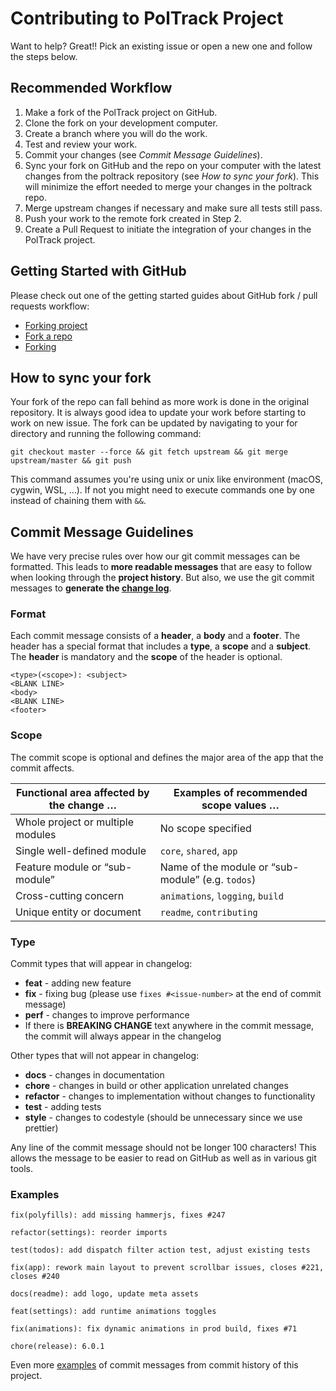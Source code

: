# Contributing to PolTrack Project

Want to help? Great!! Pick an existing issue or open a new one and follow the steps below.

## Recommended Workflow

1. Make a fork of the PolTrack project on GitHub.
2. Clone the fork on your development computer.
3. Create a branch where you will do the work.
4. Test and review your work.
5. Commit your changes (see _Commit Message Guidelines_).
6. Sync your fork on GitHub and the repo on your computer with the latest changes from the poltrack repository (see _How to sync your fork_). This will minimize the effort needed to merge your changes in the poltrack repo.
7. Merge upstream changes if necessary and make sure all tests still pass.
8. Push your work to the remote fork created in Step 2.
9. Create a Pull Request to initiate the integration of your changes in the PolTrack project.

## Getting Started with GitHub

Please check out one of the getting started guides about GitHub fork / pull requests workflow:

* [Forking project](https://guides.github.com/activities/forking/)
* [Fork a repo](https://help.github.com/articles/fork-a-repo/)
* [Forking](https://gist.github.com/Chaser324/ce0505fbed06b947d962)

## How to sync your fork

Your fork of the repo can fall behind as more work is done in the original repository.
It is always good idea to update your work before starting to work on new issue.
The fork can be updated by navigating to your for directory and running the following command:

`git checkout master --force && git fetch upstream && git merge upstream/master && git push`

This command assumes you're using unix or unix like environment (macOS, cygwin, WSL, ...). 
If not you might need to execute commands one by one instead of chaining them with `&&`.

## Commit Message Guidelines

We have very precise rules over how our git commit messages can be formatted.  This leads to **more
readable messages** that are easy to follow when looking through the **project history**.  But also,
we use the git commit messages to **generate the [change log](https://github.com/vis/poltrack/blob/master/CHANGELOG.md)**.

### Format

Each commit message consists of a **header**, a **body** and a **footer**.  The header has a special
format that includes a **type**, a **scope** and a **subject**. 
The **header** is mandatory and the **scope** of the header is optional.

```
<type>(<scope>): <subject>
<BLANK LINE>
<body>
<BLANK LINE>
<footer>
```

### Scope

The commit scope is optional and defines the major area of the app that the commit affects.

Functional area affected by the change … | Examples of recommended scope values …
-----------------------------------------|----------------------------------------
Whole project or multiple modules | No scope specified
Single well-defined module | `core`, `shared`, `app`
Feature module or “sub-module” | Name of the module or “sub-module” (e.g. `todos`)
Cross-cutting concern | `animations`, `logging`, `build`
Unique entity or document | `readme`, `contributing`

### Type

Commit types that will appear in changelog:

* **feat** - adding new feature
* **fix** - fixing bug (please use `fixes #<issue-number>` at the end of commit message)
* **perf** - changes to improve performance
* If there is **BREAKING CHANGE** text anywhere in the commit message, the commit will always appear in the changelog

Other types that will not appear in changelog:

* **docs** - changes in documentation
* **chore** - changes in build or other application unrelated changes
* **refactor** - changes to implementation without changes to functionality
* **test** - adding tests
* **style** - changes to codestyle (should be unnecessary since we use prettier)

Any line of the commit message should not be longer 100 characters! This allows the message to be easier
to read on GitHub as well as in various git tools.

### Examples

```
fix(polyfills): add missing hammerjs, fixes #247
```
```
refactor(settings): reorder imports
```
```
test(todos): add dispatch filter action test, adjust existing tests
```
```
fix(app): rework main layout to prevent scrollbar issues, closes #221, closes #240
```
```
docs(readme): add logo, update meta assets
```
```
feat(settings): add runtime animations toggles
```
```
fix(animations): fix dynamic animations in prod build, fixes #71
```
```
chore(release): 6.0.1
```

Even more [examples](https://github.com/vis/poltrack/commits/master) of commit messages from commit history of this project.
